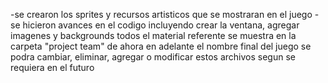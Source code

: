 -se crearon los sprites y recursos artisticos  que se mostraran en el juego
-se hicieron avances en el codigo incluyendo crear la ventana, agregar imagenes y backgrounds
todos el material referente se muestra en la carpeta "project team" de ahora en adelante el nombre final del juego
se podra cambiar, eliminar, agregar o modificar estos archivos segun se requiera en el futuro
